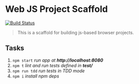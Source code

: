 # Web JS Project Scaffold

[![Build Status](https://travis-ci.org/bbmoz/webjs-project-scaffold.svg?branch=master)](https://travis-ci.org/bbmoz/webjs-project-scaffold)

> This is a scaffold for building js-based browser projects.

## Tasks
1. `npm start`    *run app at **http://localhost:8080***
1. `npm t`        *lint and run tests defined in **test/***
1. `npm run tdd`  *run tests in TDD mode*
1. `npm i`        *install npm deps*

